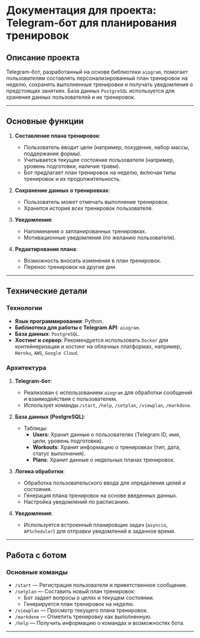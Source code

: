 # **Документация для проекта: Telegram-бот для планирования тренировок**

## **Описание проекта**
Telegram-бот, разработанный на основе библиотеки `aiogram`, помогает пользователям составлять персонализированный план тренировок на неделю, сохранять выполненные тренировки и получать уведомления о предстоящих занятиях. База данных `PostgreSQL` используется для хранения данных пользователей и их тренировок.

---

## **Основные функции**
1. **Составление плана тренировок**:
   - Пользователь вводит цели (например, похудение, набор массы, поддержание формы).
   - Учитывается текущее состояние пользователя (например, уровень подготовки, наличие травм).
   - Бот предлагает план тренировок на неделю, включая типы тренировок и их продолжительность.

2. **Сохранение данных о тренировках**:
   - Пользователь может отмечать выполнение тренировок.
   - Хранится история всех тренировок пользователя.

3. **Уведомления**:
   - Напоминания о запланированных тренировках.
   - Мотивационные уведомления (по желанию пользователя).

4. **Редактирование плана**:
   - Возможность вносить изменения в план тренировок.
   - Перенос тренировок на другие дни.

---

## **Технические детали**

### **Технологии**
- **Язык программирования**: Python.
- **Библиотека для работы с Telegram API**: `aiogram`.
- **База данных**: `PostgreSQL`.
- **Хостинг и сервер**: Рекомендуется использовать `Docker` для контейнеризации и хостинг на облачных платформах, например, `Heroku`, `AWS`, `Google Cloud`.

### **Архитектура**
1. **Telegram-бот**:
   - Реализован с использованием `aiogram` для обработки сообщений и взаимодействия с пользователем.
   - Использует команды `/start`, `/help`, `/setplan`, `/viewplan`, `/markdone`.

2. **База данных (PostgreSQL)**:
   - Таблицы:
     - **Users**: Хранит данные о пользователях (Telegram ID, имя, цели, уровень подготовки).
     - **Workouts**: Хранит информацию о тренировках (тип, дата, статус выполнения).
     - **Plans**: Хранит данные о недельных планах тренировок.

3. **Логика обработки**:
   - Обработка пользовательского ввода для определения целей и состояния.
   - Генерация плана тренировок на основе введенных данных.
   - Настройка уведомлений по расписанию.

4. **Уведомления**:
   - Используется встроенный планировщик задач (`asyncio`, `APScheduler`) для отправки уведомлений в заданное время.

---

## **Работа с ботом**

### **Основные команды**
- `/start` — Регистрация пользователя и приветственное сообщение.
- `/setplan` — Составить новый план тренировок:
  - Бот задает вопросы о целях и текущем состоянии.
  - Генерируется план тренировок на неделю.
- `/viewplan` — Просмотр текущего плана тренировок.
- `/markdone` — Отметить тренировку как выполненную.
- `/help` — Получить информацию о командах и возможностях бота.

---
